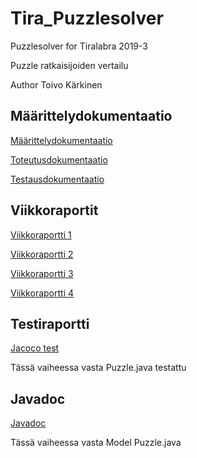 # Tira_Puzzlesolver
Puzzlesolver for Tiralabra 2019-3

Puzzle ratkaisijoiden vertailu

Author Toivo Kärkinen

## Määrittelydokumentaatio

[Määrittelydokumentaatio](Dokumentaatio/maaritys.md)

[Toteutusdokumentaatio](Dokumentaatio/toteutus.md)

[Testausdokumentaatio](Dokumentaatio/testausdokumentti.md)

## Viikkoraportit

[Viikkoraportti 1](Dokumentaatio/viikko1.md)


[Viikkoraportti 2](Dokumentaatio/viikko2.md)

[Viikkoraportti 3](Dokumentaatio/viikko3.md)

[Viikkoraportti 4](Dokumentaatio/viikko4.md)

## Testiraportti

[Jacoco test](Dokumentaatio/reports/tests/test/index.html)

Tässä vaiheessa vasta Puzzle.java testattu

## Javadoc

[Javadoc](Dokumentaatio/javadoc/index.html)

Tässä vaiheessa vasta Model Puzzle.java
